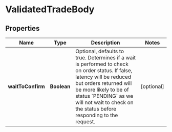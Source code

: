 

# ValidatedTradeBody


## Properties

| Name | Type | Description | Notes |
|------------ | ------------- | ------------- | -------------|
|**waitToConfirm** | **Boolean** | Optional, defaults to true. Determines if a wait is performed to check on order status. If false, latency will be reduced but orders returned will be more likely to be of status &#x60;PENDING&#x60; as we will not wait to check on the status before responding to the request. |  [optional] |



